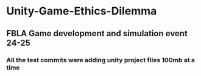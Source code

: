 # Unity-Game-Ethics-Dilemma
 
## FBLA Game development and simulation event 24-25


### All the test commits were adding unity project files 100mb at a time
